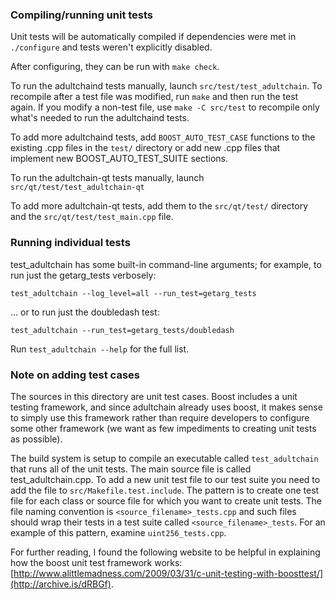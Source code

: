 ### Compiling/running unit tests

Unit tests will be automatically compiled if dependencies were met in `./configure`
and tests weren't explicitly disabled.

After configuring, they can be run with `make check`.

To run the adultchaind tests manually, launch `src/test/test_adultchain`. To recompile
after a test file was modified, run `make` and then run the test again. If you
modify a non-test file, use `make -C src/test` to recompile only what's needed
to run the adultchaind tests.

To add more adultchaind tests, add `BOOST_AUTO_TEST_CASE` functions to the existing
.cpp files in the `test/` directory or add new .cpp files that
implement new BOOST_AUTO_TEST_SUITE sections.

To run the adultchain-qt tests manually, launch `src/qt/test/test_adultchain-qt`

To add more adultchain-qt tests, add them to the `src/qt/test/` directory and
the `src/qt/test/test_main.cpp` file.

### Running individual tests

test_adultchain has some built-in command-line arguments; for
example, to run just the getarg_tests verbosely:

    test_adultchain --log_level=all --run_test=getarg_tests

... or to run just the doubledash test:

    test_adultchain --run_test=getarg_tests/doubledash

Run `test_adultchain --help` for the full list.

### Note on adding test cases

The sources in this directory are unit test cases.  Boost includes a
unit testing framework, and since adultchain already uses boost, it makes
sense to simply use this framework rather than require developers to
configure some other framework (we want as few impediments to creating
unit tests as possible).

The build system is setup to compile an executable called `test_adultchain`
that runs all of the unit tests.  The main source file is called
test_adultchain.cpp. To add a new unit test file to our test suite you need
to add the file to `src/Makefile.test.include`. The pattern is to create
one test file for each class or source file for which you want to create
unit tests.  The file naming convention is `<source_filename>_tests.cpp`
and such files should wrap their tests in a test suite
called `<source_filename>_tests`. For an example of this pattern,
examine `uint256_tests.cpp`.

For further reading, I found the following website to be helpful in
explaining how the boost unit test framework works:
[http://www.alittlemadness.com/2009/03/31/c-unit-testing-with-boosttest/](http://archive.is/dRBGf).
